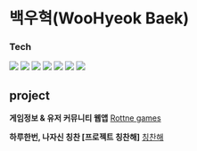 # 백우혁(WooHyeok Baek)

### Tech

<img src="https://img.shields.io/badge/HTML-E34F26?style=flat-square&logo=HTML&logoColor=white" /> <img src="https://img.shields.io/badge/CSS-1572B6?style=flat-square&logo=CSS&logoColor=white"/> <img src="https://img.shields.io/badge/javascript-F7DF1E?style=flat-square&logo=javascript&logoColor=white"/>  <img src="https://img.shields.io/badge/react-61DAFB?style=flat-square&logo=react&logoColor=white"/> <img src="https://img.shields.io/badge/node.js-339933?style=flat-square&logo=node.js&logoColor=white"/> <img src="https://img.shields.io/badge/mongoDB-47A248?style=flat-square&logo=mongoDB&logoColor=white"/> <img src="https://img.shields.io/badge/Git-F05032?style=flat-square&logo=Git&logoColor=white"/>

## project

**게임정보 & 유저 커뮤니티 웹앱**
<a href="https://woohyeok97.github.io">Rottne games</a>

**하루한번, 나자신 칭찬 [프로젝트 칭찬해]**
<a href="https://web-cch-p8xrq2mlfs3c9q1.sel3.cloudtype.app">칭찬해</a>



